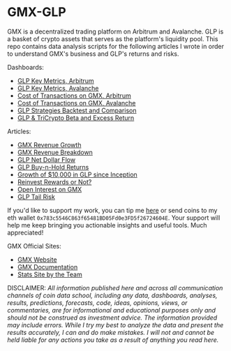 # GMX-GLP

GMX is a decentralized trading platform on Arbitrum and Avalanche. GLP is a 
basket of crypto assets that serves as the platform's liquidity pool. This repo 
contains data analysis scripts for the following articles I wrote in order to 
understand GMX's business and GLP's returns and risks.

Dashboards:

* [GLP Key Metrics, Arbitrum](https://dune.com/coindataschool/glp-arbitrum)
* [GLP Key Metrics, Avalanche](https://dune.com/coindataschool/glp-avalanche)
* [Cost of Transactions on GMX, Arbitrum](https://dune.com/coindataschool/cost-of-transactions-on-gmx-arbitrum)
* [Cost of Transactions on GMX, Avalanche](https://dune.com/coindataschool/cost-of-transactions-on-gmx-avalanche)
* [GLP Strategies Backtest and Comparison](https://coindataschool-glp-strats-comp-dashboard-main-vimp75.streamlitapp.com/)
* [GLP & TriCrypto Beta and Excess Return](https://coindataschool-beta-sharpe-ret-dashboard-main-5rm56h.streamlitapp.com/)

Articles:

* [GMX Revenue Growth](https://coindataschool.substack.com/p/gmx-revenue-growth?r=1ly8yy&s=w&utm_campaign=post&utm_medium=web)
* [GMX Revenue Breakdown](https://coindataschool.substack.com/p/gmx-revenue-breakdown?r=1ly8yy&s=w&utm_campaign=post&utm_medium=web)
* [GLP Net Dollar Flow](https://coindataschool.substack.com/p/glp-net-dollar-flow?r=1ly8yy&s=w&utm_campaign=post&utm_medium=web)
* [GLP Buy-n-Hold Returns](https://coindataschool.substack.com/p/glp-buy-and-hold-returns?r=1ly8yy&s=w&utm_campaign=post&utm_medium=web)
* [Growth of $10,000 in GLP since Inception](https://coindataschool.substack.com/p/growth-of-10000-in-glp-since-inception?r=1ly8yy&s=w&utm_campaign=post&utm_medium=web)
* [Reinvest Rewards or Not?](https://coindataschool.substack.com/p/reinvest-rewards-or-not?r=1ly8yy&s=w&utm_campaign=post&utm_medium=web)
* [Open Interest on GMX](https://coindataschool.substack.com/p/open-interest-on-gmx?r=1ly8yy&s=w&utm_campaign=post&utm_medium=web)
* [GLP Tail Risk](https://coindataschool.substack.com/p/glp-tail-risk?r=1ly8yy&s=w&utm_campaign=post&utm_medium=web)

If you'd like to support my work, you can tip me [here](https://tippin.me/@coindataschool) or
send coins to my eth wallet `0x783c5546C863f65481BD05Fd0e3FD5f26724604E`. Your support will help me keep bringing you actionable insights and useful tools. Much appreciated!

GMX Official Sites:

* [GMX Website](https://gmx.io/)
* [GMX Documentation](https://gmxio.gitbook.io/)
* [Stats Site by the Team](https://stats.gmx.io)

DISCLAIMER: *All information published here and across all communication channels of coin data school, including any data, dashboards, analyses, results, predictions, forecasts, code, ideas, opinions, views, or commentaries, are for informational and educational purposes only and should not be construed as investment advice. The information provided may include errors. While I try my best to analyze the data and present the results accurately, I can and do make mistakes. I will not and cannot be held liable for any actions you take as a result of anything you read here.*